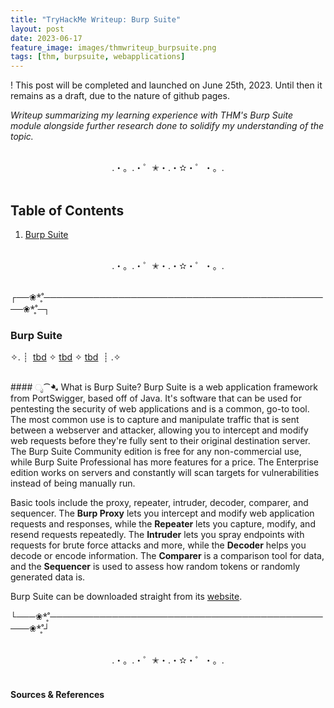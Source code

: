 ```yaml
---
title: "TryHackMe Writeup: Burp Suite"
layout: post
date: 2023-06-17
feature_image: images/thmwriteup_burpsuite.png
tags: [thm, burpsuite, webapplications]
---
```


! This post will be completed and launched on June 25th, 2023. Until then it remains as a draft, due to the nature of github pages.

*Writeup summarizing my learning experience with THM's Burp Suite module alongside further research done to solidify my understanding of the topic.*

<!--more-->

<br>
<div align="center">.・。.・゜✭・.・✫・゜・。. </div>
<br>

## Table of Contents

1. [Burp Suite](#burp-suite)

<br>
<div align="center">.・。.・゜✭・.・✫・゜・。. </div>
<br>

┌──❀*̥˚───────────────────────────────────────────────❀*̥˚─┐
### Burp Suite
✧. ┊ ⁭ [tbd](#ೃ⁀-tbd) ✧ [tbd](#ೃ⁀-tbd) ✧ [tbd](#ೃ⁀-tbd) ⁭ ⁭┊ .✧

<br>
####  ೃ⁀➷ What is Burp Suite?
Burp Suite is a web application framework from PortSwigger, based off of Java. It's software that can be used for pentesting the security of web applications and is a common, go-to tool. The most common use is to capture and manipulate traffic that is sent between a webserver and attacker, allowing you to intercept and modify web requests before they're fully sent to their original destination server. The Burp Suite Community edition is free for any non-commercial use, while Burp Suite Professional has more features for a price. The Enterprise edition works on servers and constantly will scan targets for vulnerabilities instead of being manually run. 

Basic tools include the proxy, repeater, intruder, decoder, comparer, and sequencer. The **Burp Proxy** lets you intercept and modify web application requests and responses, while the **Repeater** lets you capture, modify, and resend requests repeatedly. The **Intruder** lets you spray endpoints with requests for brute force attacks and more, while the **Decoder** helps you decode or encode information. The **Comparer** is a comparison tool for data, and the **Sequencer** is used to assess how random tokens or randomly generated data is. 

Burp Suite can be downloaded straight from its [website](https://portswigger.net/burp/releases/professional-community-2023-5-3?requestededition=community&requestedplatform=). 



└───❀*̥˚───────────────────────────────────────────────❀*̥˚┘


<br>
<div align="center">.・。.・゜✭・.・✫・゜・。. </div>
<br>



#### Sources & References
